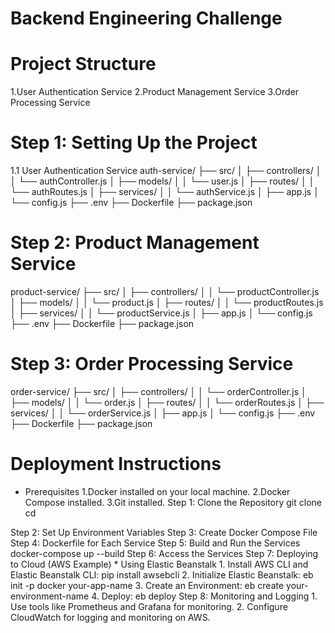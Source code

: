 # Backend Engineering Challenge
# Project Structure

  1.User Authentication Service
  2.Product Management Service
  3.Order Processing Service

# Step 1: Setting Up the Project
  1.1 User Authentication Service
  auth-service/
  ├── src/
  │   ├── controllers/
  │   │   └── authController.js
  │   ├── models/
  │   │   └── user.js
  │   ├── routes/
  │   │   └── authRoutes.js
  │   ├── services/
  │   │   └── authService.js
  │   ├── app.js
  │   └── config.js
  ├── .env
  ├── Dockerfile
  ├── package.json

# Step 2: Product Management Service

  product-service/
  ├── src/
  │   ├── controllers/
  │   │   └── productController.js
  │   ├── models/
  │   │   └── product.js
  │   ├── routes/
  │   │   └── productRoutes.js
  │   ├── services/
  │   │   └── productService.js
  │   ├── app.js
  │   └── config.js
  ├── .env
  ├── Dockerfile
  ├── package.json

# Step 3: Order Processing Service

  order-service/
  ├── src/
  │   ├── controllers/
  │   │   └── orderController.js
  │   ├── models/
  │   │   └── order.js
  │   ├── routes/
  │   │   └── orderRoutes.js
  │   ├── services/
  │   │   └── orderService.js
  │   ├── app.js
  │   └── config.js
  ├── .env
  ├── Dockerfile
  ├── package.json


# Deployment Instructions
  * Prerequisites
      1.Docker installed on your local machine.
      2.Docker Compose installed.
      3.Git installed.
  Step 1: Clone the Repository
    git clone [<repository-url>](https://github.com/rajnighevariya/backend_engineering_challenge.git)
    cd [<repository-folder>](https://github.com/rajnighevariya/backend_engineering_challenge.git)

  Step 2: Set Up Environment Variables
  Step 3: Create Docker Compose File
  Step 4: Dockerfile for Each Service
  Step 5: Build and Run the Services
      docker-compose up --build
  Step 6: Access the Services
  Step 7: Deploying to Cloud (AWS Example)
    * Using Elastic Beanstalk
      1. Install AWS CLI and Elastic Beanstalk CLI:
            pip install awsebcli
      2. Initialize Elastic Beanstalk:
            eb init -p docker your-app-name
      3. Create an Environment:
            eb create your-environment-name
      4. Deploy:
            eb deploy
  Step 8: Monitoring and Logging
    1. Use tools like Prometheus and Grafana for monitoring.
    2. Configure CloudWatch for logging and monitoring on AWS.






